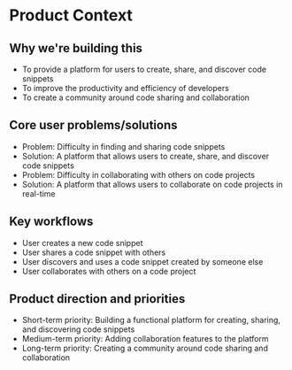 # Product Context

## Why we're building this

* To provide a platform for users to create, share, and discover code snippets
* To improve the productivity and efficiency of developers
* To create a community around code sharing and collaboration

## Core user problems/solutions

* Problem: Difficulty in finding and sharing code snippets
* Solution: A platform that allows users to create, share, and discover code snippets
* Problem: Difficulty in collaborating with others on code projects
* Solution: A platform that allows users to collaborate on code projects in real-time

## Key workflows

* User creates a new code snippet
* User shares a code snippet with others
* User discovers and uses a code snippet created by someone else
* User collaborates with others on a code project

## Product direction and priorities

* Short-term priority: Building a functional platform for creating, sharing, and discovering code snippets
* Medium-term priority: Adding collaboration features to the platform
* Long-term priority: Creating a community around code sharing and collaboration
